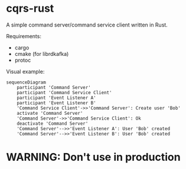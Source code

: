 # cqrs-rust

A simple command server/command service client written in Rust.

Requirements:
* cargo
* cmake (for librdkafka)
* protoc

Visual example:

```mermaid
sequenceDiagram
    participant 'Command Server'
    participant 'Command Service Client'
    participant 'Event Listener A'
    participant 'Event Listener B'
    'Command Service Client'->>'Command Server': Create user 'Bob'
    activate 'Command Server'
    'Command Server'->>'Command Service Client': Ok
    deactivate 'Command Server'
    'Command Server'-->>'Event Listener A': User 'Bob' created
    'Command Server'-->>'Event Listener B': User 'Bob' created
```




# WARNING: Don't use in production


